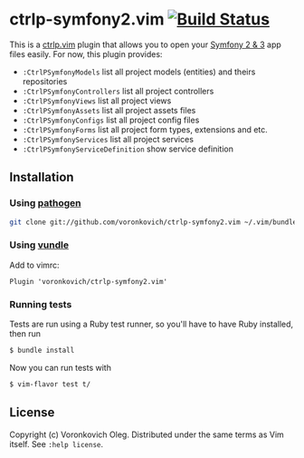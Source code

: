 # ctrlp-symfony2.vim [![Build Status](https://travis-ci.org/voronkovich/ctrlp-symfony2.vim.svg?branch=master)](https://travis-ci.org/voronkovich/ctrlp-symfony2.vim)

This is a [ctrlp.vim](https://github.com/ctrlpvim/ctrlp.vim) plugin that allows you to open your [Symfony 2 & 3](http://symfony.com/) app files easily. For now, this plugin provides:

* `:CtrlPSymfonyModels` list all project models (entities) and theirs repositories
* `:CtrlPSymfonyControllers` list all project controllers
* `:CtrlPSymfonyViews` list all project views
* `:CtrlPSymfonyAssets` list all project assets files
* `:CtrlPSymfonyConfigs` list all project config files
* `:CtrlPSymfonyForms` list all project form types, extensions and etc.
* `:CtrlPSymfonyServices` list all project services
* `:CtrlPSymfonyServiceDefinition` show service definition

## Installation

### Using [pathogen](https://github.com/tpope/vim-pathogen)

``` sh
git clone git://github.com/voronkovich/ctrlp-symfony2.vim ~/.vim/bundle/ctrlp-symfony2.vim
```

### Using [vundle](https://github.com/gmarik/vundle)

Add to vimrc:

``` vim
Plugin 'voronkovich/ctrlp-symfony2.vim'
```

### Running tests

Tests are run using a Ruby test runner, so you'll have to have Ruby installed, then run

```sh
$ bundle install
```

Now you can run tests with

```sh
$ vim-flavor test t/
```

## License

Copyright (c) Voronkovich Oleg.  Distributed under the same terms as Vim itself.
See `:help license`.
